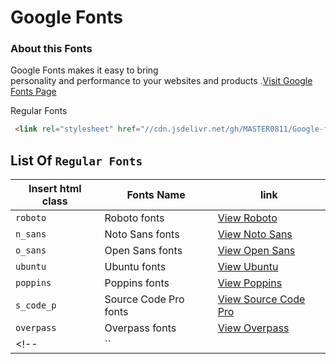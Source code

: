 # Google Fonts

### About this Fonts
<p>Google Fonts makes it easy to bring<br>personality and performance to your websites and products  .<a href="">Visit Google Fonts Page</a></p>


Regular Fonts
```html
 <link rel="stylesheet" href="//cdn.jsdelivr.net/gh/MASTER0811/Google-fonts-api.css/src/regular_fonts.css">
```



## List Of `Regular Fonts`
| Insert html class | Fonts Name | link |
| ----------------- | ---------- | ---- |
| `roboto` | Roboto fonts | [View Roboto](https://fonts.google.com/specimen/Roboto) |
| `n_sans` | Noto Sans fonts | [View Noto Sans](https://fonts.google.com/noto/specimen/Noto+Sans) |
| `o_sans` | Open Sans fonts | [View Open Sans](https://fonts.google.com/specimen/Open+Sans) |
| `ubuntu` | Ubuntu fonts | [View Ubuntu](https://fonts.google.com/specimen/Ubuntu) |
| `poppins` | Poppins fonts | [View Poppins](https://fonts.google.com/specimen/Poppins) |
| `s_code_p` | Source Code Pro fonts | [View Source Code Pro](https://fonts.google.com/specimen/Source+Code+Pro) |
| `overpass` | Overpass fonts | [View Overpass](https://fonts.google.com/specimen/Overpass) |
<!-- | `` |  | [View here]() | -->



